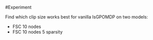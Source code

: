 #Experiment

Find which clip size works best for vanilla IsGPOMDP on two models:
 * FSC 10 nodes
 * FSC 10 nodes 5 sparsity
